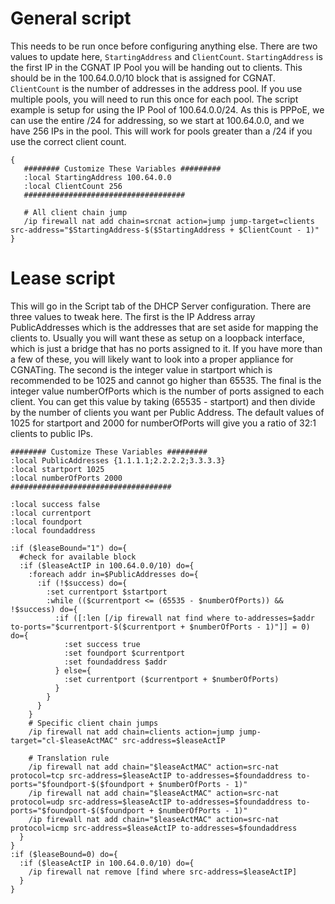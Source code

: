 # General script
This needs to be run once before configuring anything else. There are two values to update here, `StartingAddress` and `ClientCount`. `StartingAddress` is the first IP in the CGNAT IP Pool you will be handing out to clients. This should be in the 100.64.0.0/10 block that is assigned for CGNAT. `ClientCount` is the number of addresses in the address pool. If you use multiple pools, you will need to run this once for each pool. The script example is setup for using the IP Pool of 100.64.0.0/24. As this is PPPoE, we can use the entire /24 for addressing, so we start at 100.64.0.0, and we have 256 IPs in the pool. This will work for pools greater than a /24 if you use the correct client count.
```
{
   ######## Customize These Variables #########
   :local StartingAddress 100.64.0.0
   :local ClientCount 256
   ####################################
   
   # All client chain jump
   /ip firewall nat add chain=srcnat action=jump jump-target=clients src-address="$StartingAddress-$($StartingAddress + $ClientCount - 1)" 
} 
```

# Lease script

This will go in the Script tab of the DHCP Server configuration. There are three values to tweak here. The first is the IP Address array PublicAddresses which is the addresses that are set aside for mapping the clients to. Usually you will want these as setup on a loopback interface, which is just a bridge that has no ports assigned to it. If you have more than a few of these, you will likely want to look into a proper appliance for CGNATing. The second is the integer value in startport which is recommended to be 1025 and cannot go higher than 65535. The final is the integer value numberOfPorts which is the number of ports assigned to each client. You can get this value by taking (65535 - startport) and then divide by the number of clients you want per Public Address. The default values of 1025 for startport and 2000 for numberOfPorts will give you a ratio of 32:1 clients to public IPs.

```
######## Customize These Variables #########
:local PublicAddresses {1.1.1.1;2.2.2.2;3.3.3.3}
:local startport 1025
:local numberOfPorts 2000
####################################

:local success false
:local currentport
:local foundport
:local foundaddress

:if ($leaseBound="1") do={
  #check for available block
  :if ($leaseActIP in 100.64.0.0/10) do={
    :foreach addr in=$PublicAddresses do={
      :if (!$success) do={
        :set currentport $startport
        :while (($currentport <= (65535 - $numberOfPorts)) && !$success) do={
          :if ([:len [/ip firewall nat find where to-addresses=$addr to-ports="$currentport-$($currentport + $numberOfPorts - 1)"]] = 0) do={
            :set success true
            :set foundport $currentport
            :set foundaddress $addr
          } else={
            :set currentport ($currentport + $numberOfPorts)
          }
        }
      }
    }
    # Specific client chain jumps
    /ip firewall nat add chain=clients action=jump jump-target="cl-$leaseActMAC" src-address=$leaseActIP
  
    # Translation rule
    /ip firewall nat add chain="$leaseActMAC" action=src-nat protocol=tcp src-address=$leaseActIP to-addresses=$foundaddress to-ports="$foundport-$($foundport + $numberOfPorts - 1)"
    /ip firewall nat add chain="$leaseActMAC" action=src-nat protocol=udp src-address=$leaseActIP to-addresses=$foundaddress to-ports="$foundport-$($foundport + $numberOfPorts - 1)"
    /ip firewall nat add chain="$leaseActMAC" action=src-nat protocol=icmp src-address=$leaseActIP to-addresses=$foundaddress
  }
}
:if ($leaseBound=0) do={
  :if ($leaseActIP in 100.64.0.0/10) do={
    /ip firewall nat remove [find where src-address=$leaseActIP]
  }
}
```
